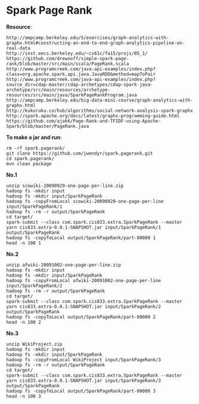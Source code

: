 Spark Page Rank
==============

**Resource**:

    http://ampcamp.berkeley.edu/5/exercises/graph-analytics-with-graphx.html#constructing-an-end-to-end-graph-analytics-pipeline-on-real-data
    http://inst.eecs.berkeley.edu/~cs61c/fa15/projs/05_1/
    https://github.com/drewnoff/simple-spark-page-rank/blob/master/src/main/scala/PageRank.scala
    http://www.programcreek.com/java-api-examples/index.php?class=org.apache.spark.api.java.JavaRDD&method=mapToPair
    http://www.programcreek.com/java-api-examples/index.php?source_dir=cdap-master/cdap-archetypes/cdap-spark-java-archetype/src/main/resources/archetype-resources/src/main/java/SparkPageRankProgram.java
    http://ampcamp.berkeley.edu/big-data-mini-course/graph-analytics-with-graphx.html
    http://kukuruku.co/hub/algorithms/social-network-analysis-spark-graphx
    http://spark.apache.org/docs/latest/graphx-programming-guide.html
    https://github.com/ajak6/Page-Rank-and-TFIDF-using-Apache-Spark/blob/master/PageRank.java

**To make a jar and run**:

    rm -rf spark.pagerank/
    git clone https://github.com/jwendyr/spark.pagerank.git
    cd spark.pagerank/
    mvn clean package
    
**No.1**

    unzip scowiki-20090929-one-page-per-line.zip
    hadoop fs -mkdir input
    hadoop fs -mkdir input/SparkPageRank
    hadoop fs -copyFromLocal scowiki-20090929-one-page-per-line input/SparkPageRank/1
    hadoop fs -rm -r output/SparkPageRank
    cd target/
    spark-submit --class com.spark.cis833.extra.SparkPageRank --master yarn cis833.extra-0.0.1-SNAPSHOT.jar input/SparkPageRank/1 output/SparkPageRank
    hadoop fs -copyToLocal output/SparkPageRank/part-00000 1
    head -n 100 1

**No.2**

    unzip afwiki-20091002-one-page-per-line.zip
    hadoop fs -mkdir input
    hadoop fs -mkdir input/SparkPageRank
    hadoop fs -copyFromLocal afwiki-20091002-one-page-per-line input/SparkPageRank/2
    hadoop fs -rm -r output/SparkPageRank
    cd target/
    spark-submit --class com.spark.cis833.extra.SparkPageRank --master yarn cis833.extra-0.0.1-SNAPSHOT.jar input/SparkPageRank/2 output/SparkPageRank
    hadoop fs -copyToLocal output/SparkPageRank/part-00000 2
    head -n 100 2
    
**No.3**

    unzip WikiProject.zip
    hadoop fs -mkdir input
    hadoop fs -mkdir input/SparkPageRank
    hadoop fs -copyFromLocal WikiProject input/SparkPageRank/3
    hadoop fs -rm -r output/SparkPageRank
    cd target/
    spark-submit --class com.spark.cis833.extra.SparkPageRank --master yarn cis833.extra-0.0.1-SNAPSHOT.jar input/SparkPageRank/3 output/SparkPageRank
    hadoop fs -copyToLocal output/SparkPageRank/part-00000 3
    head -n 100 3
